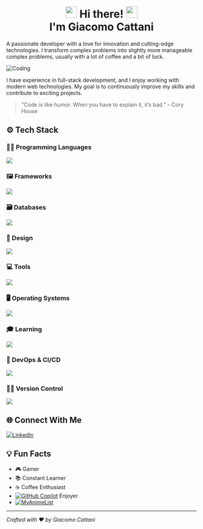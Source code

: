 <h1 align="center">
  <img src="https://media.giphy.com/media/hvRJCLFzcasrR4ia7z/giphy.gif" width="30px"/> Hi there! <img src="https://media.giphy.com/media/hvRJCLFzcasrR4ia7z/giphy.gif" width="30px"/><br> I'm Giacomo Cattani
</h1>

A passionate developer with a love for innovation and cutting-edge technologies. I transform complex problems into slightly more manageable complex problems, usually with a lot of coffee and a bit of luck.

![Coding](https://media.giphy.com/media/13HgwGsXF0aiGY/giphy.gif)

I have experience in full-stack development, and I enjoy working with modern web technologies. My goal is to continuously improve my skills and contribute to exciting projects.

> "Code is like humor. When you have to explain it, it’s bad." – Cory House

## ⚙️ Tech Stack

### 🧑‍💻 Programming Languages
<span align="center">
  <img src="https://skillicons.dev/icons?i=c,cpp,css,dart,flutter,html,js,ts,php,python" />
</span>

### 🖼️ Frameworks
<span align="center">
  <img src="https://skillicons.dev/icons?i=react,vue,nodejs,express,laravel,vite" />
</span>

### 🗃️ Databases
<span align="center">
  <img src="https://skillicons.dev/icons?i=mongodb,mysql" />
</span>

### 🎨 Design
<span align="center">
  <img src="https://skillicons.dev/icons?i=figma,photoshop,tailwind" />
</span>

### 💻 Tools
<span align="center">
  <img src="https://skillicons.dev/icons?i=vscode,visualstudio,idea,appwrite" />
</span>

### 🖥️ Operating Systems
<span align="center">
  <img src="https://skillicons.dev/icons?i=windows,androidstudio" />
</span>

### 🎓 Learning
<span align="center">
  <img src="https://skillicons.dev/icons?i=angular,unreal,unity" />
</span>

### 🔧 DevOps & CI/CD
<span align="center">
  <img src="https://skillicons.dev/icons?i=githubactions,docker,aws,azure&perline=2" />
</span>

### 🧑‍💻 Version Control
<span align="center">
  <img src="https://skillicons.dev/icons?i=git,github,bitbucket" />
</span>

## 🌐 Connect With Me
[![LinkedIn](https://skillicons.dev/icons?i=linkedin)](https://www.linkedin.com/in/giacomo-cattani-b23bb6242)

## 💡 Fun Facts
- 🎮 Gamer
- 📚 Constant Learner
- ☕ Coffee Enthusiast
- [![GitHub Copilot](https://img.shields.io/badge/GitHub%20Copilot-000?logo=githubcopilot&logoColor=fff)]() Enjoyer
- [![MyAnimeList](https://img.shields.io/badge/MyAnimeList-2E51A2?logo=myanimelist&logoColor=fff)](http://myanimelist.net/profile/Clover69)

---
*Crafted with ❤️ by Giacomo Cattani*
